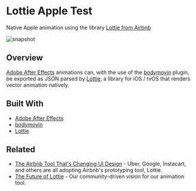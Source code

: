 # Lottie Apple Test
Native Apple animation using the library [Lottie from Airbnb](https://github.com/airbnb/lottie-ios)

![snapshot](https://user-images.githubusercontent.com/2035397/55636664-321d8c00-5778-11e9-85d8-fe021f0d7248.gif)

## Overview

[Adobe After Effects](http://www.adobe.com/products/aftereffects.html) animations can, with the use of the [bodymovin](https://github.com/bodymovin/bodymovin) plugin, be exported as JSON parsed by [Lottie](https://github.com/airbnb/lottie-ios), a library for iOS / tvOS that renders vector animation natively.

## Built With

* [Adobe After Effects](http://www.adobe.com/products/aftereffects.html)
* [bodymovin](https://github.com/bodymovin/bodymovin)
* [Lottie](https://github.com/airbnb/lottie-ios)

## Related

* [The Airbnb Tool That's Changing UI Design](https://www.fastcodesign.com/90137495/the-airbnb-tool-thats-changing-ui-design) - Uber, Google, Instacart, and others are all adopting Airbnb's prototyping tool, Lottie.
* [The Future of Lottie](https://airbnb.design/the-future-of-lottie/) - Our community-driven vision for our animation tool.
